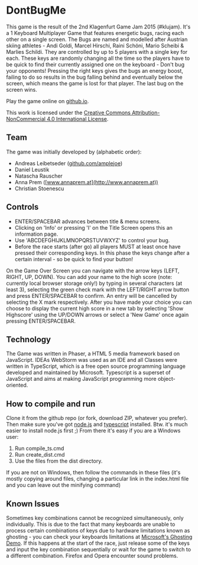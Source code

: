 # DontBugMe

This game is the result of the 2nd Klagenfurt Game Jam 2015 (#klujam). It's a 1 Keyboard Multiplayer Game that features energetic bugs, racing each other on a single screen. The Bugs are named and modelled after Austrian skiing athletes - Andi Goldi, Marcel Hirschi, Raini Schöni, Mario Scheibi & Marlies Schildi. They are controlled by up to 5 players with a single key for each. These keys are randomly changing all the time so the players have to be quick to find their currently assigned one on the keyboard - Don't bug your opponents! Pressing the right keys gives the bugs an energy boost, failing to do so results in the bug falling behind and eventually below the screen, which means the game is lost for that player. The last bug on the screen wins.

Play the game online on [github.io](https://amplejoe.github.io/DontBugMe/).

This work is licensed under the [Creative Commons Attribution-NonCommercial 4.0 International License](http://creativecommons.org/licenses/by-nc/4.0/).

## Team

The game was initially developed by (alphabetic order):

* Andreas Leibetseder ([github.com/amplejoe](https://github.com/amplejoe))
* Daniel Leustik
* Natascha Rauscher
* Anna Prem ([www.annaprem.at](http://www.annaprem.at))
* Christian Stoenescu

## Controls

* ENTER/SPACEBAR advances between title & menu screens.
* Clicking on 'Info' or pressing 'I' on the Title Screen opens this an information page.
* Use 'ABCDEFGHIJKLMNOPQRSTUVWXYZ' to control your bug.
* Before the race starts (after go) all players MUST at least once have pressed their corresponding keys. In this phase the keys change after a certain interval - so be quick to find your button!

On the Game Over Screen you can navigate with the arrow keys (LEFT, RIGHT, UP, DOWN). You can add your name to the high score (note: currently local browser storage only!) by typing in several characters (at least 3), selecting the green check mark with the LEFT/RIGHT arrow button and press ENTER/SPACEBAR to confirm. An entry will be cancelled by selecting the X mark respectively. After you have made your choice you can choose to display the current high score in a new tab by selecting 'Show Highscore' using the UP/DOWN arrows or select a 'New Game' once again pressing ENTER/SPACEBAR.

## Technology

The Game was written in Phaser, a HTML 5 media framework based on JavaScript. IDEAs WebStorm was used as an IDE and all Classes were written in TypeScript, which is a free open source programming language developed and maintained by Microsoft. Typescript is a superset of JavaScript and aims at making JavaScript programming more object-oriented.

## How to compile and run

Clone it from the github repo (or fork, download ZIP, whatever you prefer). Then make sure you've got [node.js](https://nodejs.org/en/) and [typescript](http://www.typescriptlang.org/) installed. Btw. it's much easier to install node.js first ;) From there it's easy if you are a Windows user:

1. Run compile_ts.cmd
2. Run create_dist.cmd
3. Use the files from the dist directory.

If you are not on Windows, then follow the commands in these files (it's mostly copying around files, changing a particular link in the index.html file and you can leave out the minifying command)

## Known Issues

Sometimes key combinations cannot be recognized simultaneously, only individually. This is due to the fact that many keyboards are unable to process certain combinations of keys due to hardware limitations known as ghosting - you can check your keyboards limitations at [Microsoft's Ghosting Demo](http://www.microsoft.com/appliedsciences/KeyboardGhostingDemo.mspx). If this happens at the start of the race, just release some of the keys and input the key combination sequentially or wait for the game to switch to a different combination.
Firefox and Opera encounter sound problems.
